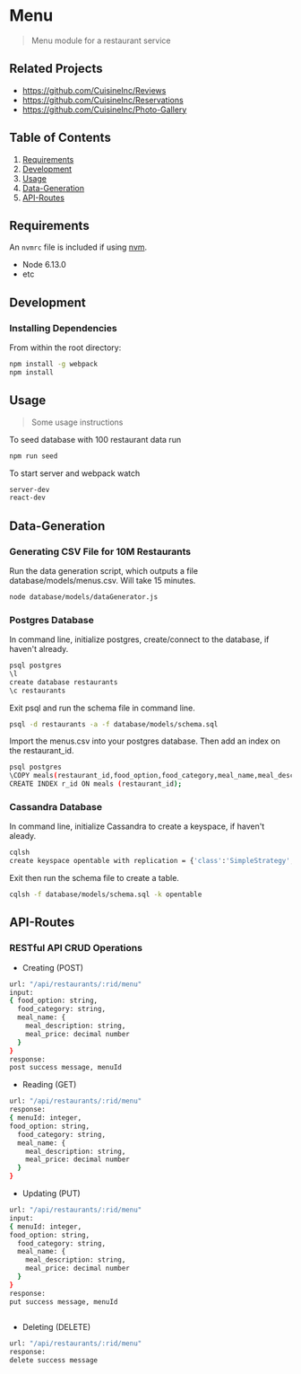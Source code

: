 # Menu

> Menu module for a restaurant service

## Related Projects

  - https://github.com/CuisineInc/Reviews
  - https://github.com/CuisineInc/Reservations
  - https://github.com/CuisineInc/Photo-Gallery

## Table of Contents

1. [Requirements](#requirements)
1. [Development](#development)
1. [Usage](#Usage)
1. [Data-Generation](#Data-Generation)
1. [API-Routes](#API-Routes)

## Requirements

An `nvmrc` file is included if using [nvm](https://github.com/creationix/nvm).

- Node 6.13.0
- etc

## Development

### Installing Dependencies

From within the root directory:

```sh
npm install -g webpack
npm install
```

## Usage

> Some usage instructions

To seed database with 100 restaurant data run
```sh
npm run seed
```

To start server and webpack watch
```sh
server-dev
react-dev
```

## Data-Generation
### Generating CSV File for 10M Restaurants
Run the data generation script, which outputs a file database/models/menus.csv. Will take 15 minutes.
```sh
node database/models/dataGenerator.js
```
### Postgres Database
In command line, initialize postgres, create/connect to the database, if haven't already.
```sh
psql postgres
\l
create database restaurants
\c restaurants
```
Exit psql and run the schema file in command line.
```sh
psql -d restaurants -a -f database/models/schema.sql
```
Import the menus.csv into your postgres database. Then add an index on the restaurant_id.
```sh
psql postgres
\COPY meals(restaurant_id,food_option,food_category,meal_name,meal_description,meal_price) FROM '/filepath/menus.csv' DELIMITER ',' CSV HEADER;
CREATE INDEX r_id ON meals (restaurant_id);
```
### Cassandra Database
In command line, initialize Cassandra to create a keyspace, if haven't aleady.
```sh
cqlsh
create keyspace opentable with replication = {'class':'SimpleStrategy', 'replication_factor' : 3};
```
Exit then run the schema file to create a table.
```sh
cqlsh -f database/models/schema.sql -k opentable
```

## API-Routes

### RESTful API CRUD Operations
- Creating (POST)
```sh
url: "/api/restaurants/:rid/menu"
input:
{ food_option: string,
  food_category: string,
  meal_name: {
    meal_description: string,
    meal_price: decimal number
  }
}
response:
post success message, menuId
```
- Reading (GET)
```sh
url: "/api/restaurants/:rid/menu"
response:
{ menuId: integer,
food_option: string,
  food_category: string,
  meal_name: {
    meal_description: string,
    meal_price: decimal number
  }
}
```
- Updating (PUT)
```sh
url: "/api/restaurants/:rid/menu"
input:
{ menuId: integer,
food_option: string,
  food_category: string,
  meal_name: {
    meal_description: string,
    meal_price: decimal number
  }
}
response:
put success message, menuId
 
```
- Deleting (DELETE)
```sh
url: "/api/restaurants/:rid/menu"
response:
delete success message
```